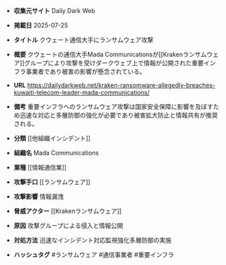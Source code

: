 - **収集元サイト**
Daily Dark Web

- **掲載日**
2025-07-25

- **タイトル**
クウェート通信大手にランサムウェア攻撃

- **概要**
クウェートの通信大手Mada Communicationsが[[Krakenランサムウェア]]グループにより攻撃を受けダークウェブ上で情報が公開された重要インフラ事業者であり被害の影響が懸念されている。

- **URL**
https://dailydarkweb.net/kraken-ransomware-allegedly-breaches-kuwaiti-telecom-leader-mada-communications/

- **備考**
重要インフラへのランサムウェア攻撃は国家安全保障に影響を及ぼすため迅速な対応と多層防御の強化が必要であり被害拡大防止と情報共有が推奨される。

- **分類**
[[他組織インシデント]]

- **組織名**
Mada Communications

- **業種**
[[情報通信業]]

- **攻撃手口**
[[ランサムウェア]]

- **攻撃影響**
情報漏洩

- **脅威アクター**
[[Krakenランサムウェア]]

- **原因**
攻撃グループによる侵入と情報公開

- **対処方法**
迅速なインシデント対応監視強化多層防御の実施

- **ハッシュタグ**
#ランサムウェア #通信事業者 #重要インフラ

